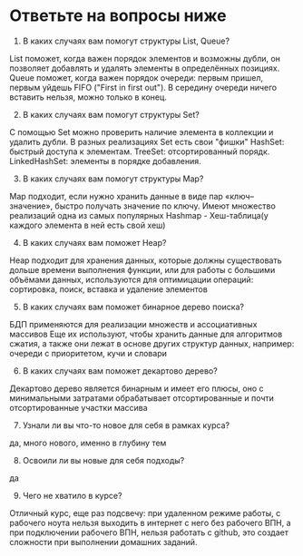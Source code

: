 # Ответьте на вопросы ниже

1. В каких случаях вам помогут структуры List, Queue?

List поможет, когда важен порядок элементов и возможны дубли, он позволяет добавлять и удалять элементы в определённых позициях.
Queue поможет, когда важен порядок очереди: первым пришел, первым уйдешь FIFO ("First in first out").
В середину очереди ничего вставить нельзя, можно только в конец.


2. В каких случаях вам помогут структуры Set?

С помощью Set можно проверить наличие элемента в коллекции и удалить дубли.
В разных реализациях Set есть свои "фишки"
HashSet: быстрый доступа к элементам.
TreeSet: отсортированный порядк.
LinkedHashSet: элементы в порядке добавления.

3. В каких случаях вам помогут структуры Map?

Map подходит, если нужно хранить данные в виде пар «ключ–значение», быстро получать значение по ключу.
Имеют множество реализаций одна из самых популярных Hashmap - Хеш-таблица(у каждого элемента в ней есть свой хеш)

4. В каких случаях вам поможет Heap?

Heap подходит для хранения данных, которые должны существовать дольше времени выполнения функции, или для работы с большими объёмами данных,
используются для оптимицации операций: сортировка, поиск, вставка и удаление элементов

5. В каких случаях вам поможет бинарное дерево поиска?

БДП применяются для реализации множеств и ассоциативных массивов
Еще их используют, чтобы хранить данные для алгоритмов сжатия, а также они лежат в основе других структур данных, например:
очереди с приоритетом, кучи и словари

6. В каких случаях вам поможет декартово дерево?

Декартово дерево является бинарным и имеет его плюсы, оно с минимальными затратами обрабатывает отсортированные и почти отсортированные участки массива

7. Узнали ли вы что-то новое для себя в рамках курса?

да, много нового, именно в глубину тем

8. Освоили ли вы новые для себя подходы?

да

9. Чего не хватило в курсе?

Отличный курс, еще раз подсвечу: при удаленном режиме работы, с рабочего ноута нельзя выходить в интернет с него без рабочего ВПН, а при подключении рабочего ВПН,
нельзя работать с github, это создает сложности при выполнении домашних заданий.
